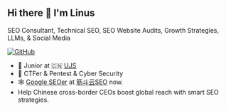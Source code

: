 ## Hi there 👋 I'm Linus

SEO Consultant, Technical SEO, SEO Website Audits, Growth Strategies, LLMs, & Social Media

[![GitHub](https://img.shields.io/badge/dynamic/json?logo=github&label=GitHub&labelColor=495867&color=495867&query=%24.data.totalSubs&url=https%3A%2F%2Fapi.spencerwoo.com%2Fsubstats%2F%3Fsource%3Dgithub%26queryKey%3DLeezj9671&style=flat-square)](https://github.com/Leezj9671)

- 🍻 Junior at 🇨🇳 [UJS](https://www.ujs.edu.cn/)
- 🚩 CTFer & Pentest & Cyber Security
- 🕸️ [Google SEOer](https://www.linusseo.com/) at [筋斗云SEO](https://seo.yiguotech.com/) now.
- Help Chinese cross-border CEOs boost global reach with smart SEO strategies.
